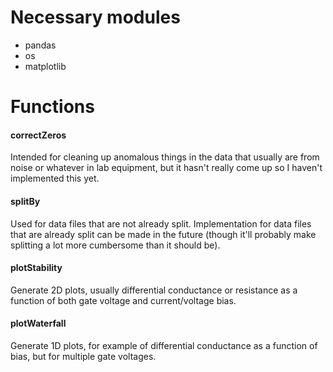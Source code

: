 # Necessary modules

* pandas
* os
* matplotlib

# Functions

#### correctZeros
Intended for cleaning up anomalous things in the data that usually are from noise or whatever in lab equipment, but it hasn't really come up so I haven't implemented this yet.

#### splitBy
Used for data files that are not already split. Implementation for data files that are already split can be made in the future (though it'll probably make splitting a lot more cumbersome than it should be).

#### plotStability
Generate 2D plots, usually differential conductance or resistance as a function of both gate voltage and current/voltage bias.

#### plotWaterfall
Generate 1D plots, for example of differential conductance as a function of bias, but for multiple gate voltages.
